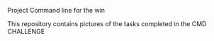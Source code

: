 Project Command line for the win

This repository contains pictures of the tasks completed in the CMD CHALLENGE
